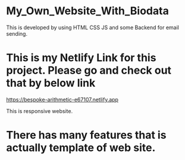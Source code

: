 # My_Own_Website_With_Biodata
This is developed by using HTML CSS JS and some Backend for email sending.
# This is my Netlify Link for this project. Please go and check out that by below link
 https://bespoke-arithmetic-e67107.netlify.app
         
   This is responsive website.
         
# There has many features that is actually template of web site.
